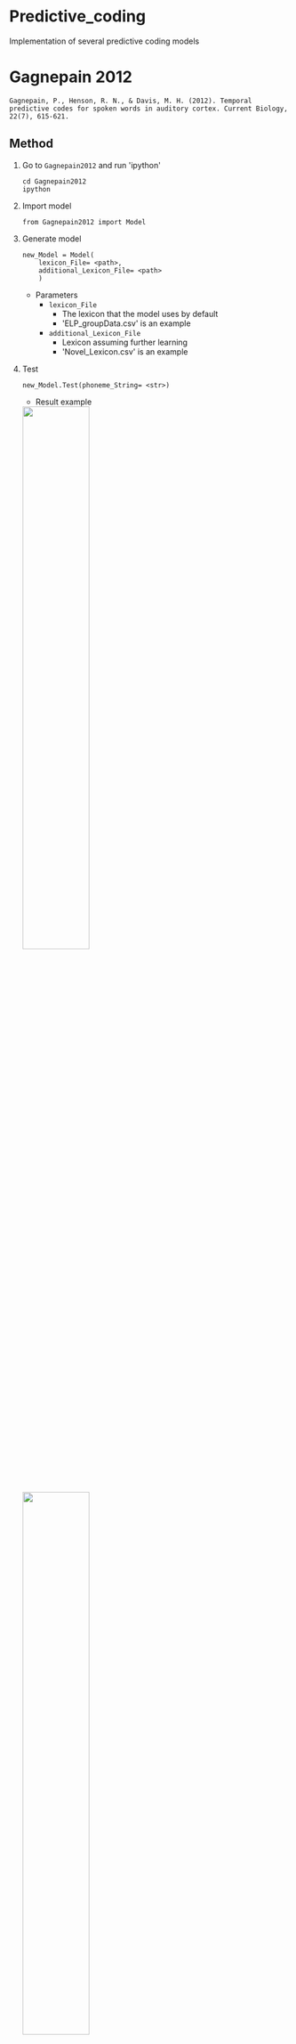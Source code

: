 # Predictive_coding
Implementation of several predictive coding models

# Gagnepain 2012

```
Gagnepain, P., Henson, R. N., & Davis, M. H. (2012). Temporal predictive codes for spoken words in auditory cortex. Current Biology, 22(7), 615-621.
```

## Method
1. Go to `Gagnepain2012` and run 'ipython'
    ```
    cd Gagnepain2012
    ipython
    ```

2. Import model
    ```
    from Gagnepain2012 import Model
    ```

3. Generate model
    ```    
    new_Model = Model(
        lexicon_File= <path>,
        additional_Lexicon_File= <path>
        )
    ```
        
    * Parameters
        * `lexicon_File`
            * The lexicon that the model uses by default
            * 'ELP_groupData.csv' is an example
        * `additional_Lexicon_File`
            * Lexicon assuming further learning
            * 'Novel_Lexicon.csv' is an example

4. Test
    ```
    new_Model.Test(phoneme_String= <str>)
    ```

    * Result example  
    <img src= './Figures/Gagnepain2012.Example.png' width= 50% height= 50% />
    <img src= './Figures/Gagnepain2012.Error.Example.png' width= 50% height= 50% />
        
# SRN

## Method
1. Go to `SRN` and run 'ipython'
    ```
    cd SRN
    ipython
    ```
2. Import model
    ```
    from SRN import Model, Sigmoid, Softmax, List_Test
    ```
3. Generate model
    ```
    new_Model = Model(
        hidden_Unit= <int>,
        output_Function= <Sigmoid or Softmax>,
        lexicon_File= <path>,
        additional_Lexicon_File= <path>,
        weight_File= <path>
        )
    ```

    * Parameters
        * `hidden_Unit`
            * The size of hidden units
        * `output_Function`
            * Determine output function
            * Softmax or Sigmoid
        * `lexicon_File`
            * The lexicon that the model uses by default
            * 'ELP_groupData.csv' is an example
        * `additional_Lexicon_File`
            * Lexicon assuming further learning
            * 'Novel_Lexicon.csv' is an example
        * `weight_File`
            * If you want load a pre-trained weight file, set the weight path
            * If not, set 'None'
    
4. Train basic lexicon
    ```
    new_Model.Train(
        learning_Rate= <float>,
        max_Epoch= <int>,
        epoch_Batch_Size= <int>,
        mode='Normal',
        test_Pronunciation = <str>
        )
    ```

    * Parameters
        * `learning_Rate`
            * The learning rate while training.
        * `max_Epoch`
            * Determine the maximum training epoch.
        * `epoch_Batch_Size`
            * Determine the batch size of training.
            * After doing batch training, the weight will be saved.
        * `mode`
            * In basic lexicon training, this parameter is fixed 'Normal'
        * `test_Pronunciation`
            * Determine one phoneme string will be tested While training.

5. Train additional lexicion
    ```
    new_Model.Train(
        learning_Rate= <float>,
        max_Epoch= <int>,
        epoch_Batch_Size= <int>,
        mode='Addition',
        test_Pronunciation = <str>
        )
    ```
    
    * Parameters
        * `learning_Rate`
            * The learning rate while training.
            * Lower value than basic lexicon training's is recommended.
        * `max_Epoch`
            * Determine the maximum training epoch.
        * `epoch_Batch_Size`
            * Determine the batch size of training.
            * After doing batch training, the weight will be saved.
        * `mode`
            * In basic lexicon training, this parameter is fixed 'Addition'
        * `test_Pronunciation`
            * Determine a phoneme string will be tested While training.

6. Single phoneme string test
    1. Load both of two pre and post addition models.
        ```
        pre_Model = Model(
            hidden_Unit= <int>,
            output_Function= <Sigmoid or Softmax>,
            lexicon_File= <path>,
            additional_Lexicon_File= <path>,
            weight_File= <path>
            )    

        post_Model = Model(
            hidden_Unit= <int>,
            output_Function= <Sigmoid or Softmax>,
            lexicon_File= <path>,
            additional_Lexicon_File= <path>,
            weight_File= <path>
            )
        ```

        * `weight_File` is located in './Result/Weight'

    2. Test
        ```
        pre_Model.Test(pronunciation= <str>, file_Suffix=<str>)
        post_Model.Test(pronunciation= <str>, file_Suffix=<str>)
        ```

        * Parameters
            * `test_Pronunciation`
                * Determine a phoneme string will be tested.
            * `file_Suffix`
                * Determine the suffix of exported file name

    * Result example  
    <img src= './Figures/SRN.Activation.Example.png' width= 30% height= 30% />
    <img src= './Figures/SRN.MSE.Example.png' width= 31.7% height= 31.7% />


7. Phoneme string list test
    1. Load both of two pre and post addition models.
        ```
        pre_Model = Model(
            hidden_Unit= <int>,
            output_Function= <Sigmoid or Softmax>,
            lexicon_File= <path>,
            additional_Lexicon_File= <path>,
            weight_File= <path>
            )    

        post_Model = Model(
            hidden_Unit= <int>,
            output_Function= <Sigmoid or Softmax>,
            lexicon_File= <path>,
            additional_Lexicon_File= <path>,
            weight_File= <path>
            )
        ```

        * `weight_File` is located in './Result/Weight'

    2. Type following command
        ```
        List_Test(
            pre_Model= pre_Model,
            post_Model= post_Model,
            phoneme_List= <list of str>
            )
        ```

        * `phoneme_List`
            * The list of phoneme string which you want to test

        * Result file is `'./Result/Result_Data.txt'`.
            

# PCTS (Predictive Coding Time Specific) model
## Structure  
<img src= './Figures/PCTS/Structure.png' width= 20% height= 20% />  

## Method
1. Go to `PCTS` and run 'ipython'
    ```
    cd PCTS
    ipython
    ```

2. Import model
    ```
    from PCTS import Model
    ```

3. Generate model
    ```
    new_Model = Model(
        lexicon_File= <path>
        )
    ```
        
    * Parameters
        * `lexicon_File`
            * The lexicon that the model uses by default
            * 'Pronunciation_Data.txt' is an example

4. Test
    ```
    new_Model.Test(
        phoneme_String= <str>,
        title_Suffix= <str>,
        file_Suffix= <str>
        )
    ```

5. Result examples

* Phoneme
    * Activation of all phonemes at each time step
    * Example  
    <img src= './Figures/PCTS/b^s.Phoneme.PNG' width= 30% height= 30% />
* Word
    * Activation of all words at each time step
    * Example  
    <img src= './Figures/PCTS/b^s.Word.PNG' width= 30% height= 30% />
* Phoneme sum
    * Activation sum of all phonemes at each time step
    * Example  
    <img src= './Figures/PCTS/b^s.Phoneme.Sum.PNG' width= 30% height= 30% />
* Word sum
    * Activation sum of all words at each time step
    * Example  
    <img src= './Figures/PCTS/b^s.Word.Sum.PNG' width= 30% height= 30% />
* Word line10
    * Activation flow of top10 words
    * Example  
    <img src= './Figures/PCTS/b^s.Word.Line.PNG' width= 30% height= 30% />
* Feedforward
    * For each time step, the sum of the impact of the word layer by the entered phoneme
    * Example  
    <img src= './Figures/PCTS/b^s.Feedforward.PNG' width= 30% height= 30% />
* Feedback
    * For each time step, the sum of the impact of the phoneme layer by the previous step's activation of words that the phoneme of the previous step is the same as the currently entered phoneme
    * Example  
    <img src= './Figures/PCTS/b^s.Feedback.PNG' width= 30% height= 30% />

# PCTI (Predictive Coding Time Invariant) model

## Structure
<img src= './Figures/PCTI/Structure.png' width= 20% height= 20% />  

* Equation  
    <img src= './Figures/PCTI/Equations.png' width= 30% height= 30% />

    * *i* is a phoneme. *j* is a word. *P* is activation of phoneme. *L* is activation of word. *t* is time step. *length(j)* is a function of word length. Ex) len(b^s) = 3.
    * Current parameters
        * *W<sub>IP</sub>*=1.0 , *W<sub>PL</sub>*=0.1 , *W<sub>LP</sub>*=-0.1 , *W<sub>length</sub>*=0.01 , *W<sub>sensitivity</sub>*=0.5 , *W<sub>decay</sub>*=-0.1

## Method
1. Go to `PCTI` and run 'ipython'
    ```
    cd PCTI
    ipython
    ```
2. Import model
    ```
    from PCTI import Model
    ```
3. Generate model
    ```
    new_Model = Model(
        lexicon_File= <path>
        )
    ```        
    * Parameters
        * `lexicon_File`
            * The lexicon that the model uses by default
            * 'Pronunciation_Data.txt' is an example
4. Test
    ```
    new_Model.Test(
        phoneme_String= <str>,
        title_Suffix= <str>,
        file_Suffix= <str>
        )
    ```

    * In the `phoneme_String`, please add '_'(end token) at the end of phoneme string. If you want to test 'b^s', please use 'b^s_'.
5. Result examples
* Phoneme
    * Activation of all phonemes at each time step
    * Example  
    <img src= './Figures/PCTI/b^s_.Phoneme.PNG' width= 30% height= 30% />
* Word
    * Activation of all words at each time step
    * Example  
    <img src= './Figures/PCTI/b^s_.Word.PNG' width= 30% height= 30% />
* Phoneme sum
    * Activation sum of all phonemes at each time step
    * Example  
    <img src= './Figures/PCTI/b^s_.Phoneme.Sum.PNG' width= 30% height= 30% />
* Word sum
    * Activation sum of all words at each time step
    * Example  
    <img src= './Figures/PCTI/b^s_.Word.Sum.PNG' width= 30% height= 30% />
* Word line10
    * Activation flow of top10 words
    * Example  
    <img src= './Figures/PCTI/b^s_.Word.Line.PNG' width= 30% height= 30% />
* Feedforward
    * For each time step, the sum of the impact of the word layer by the entered phoneme
    * Example  
    <img src= './Figures/PCTI/b^s_.Feedforward.PNG' width= 30% height= 30% />
* Feedback
    * For each time step, the sum of the impact of the phoneme layer by the previous step's activation of words that the phoneme of the previous step is the same as the currently entered phoneme
    * Example  
    <img src= './Figures/PCTI/b^s_.Feedback.PNG' width= 30% height= 30% />
